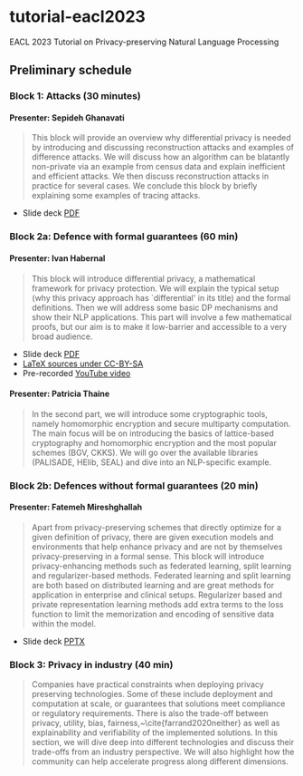 # tutorial-eacl2023
EACL 2023 Tutorial on Privacy-preserving Natural Language Processing

## Preliminary schedule

### Block 1: Attacks (30 minutes)

####  Presenter: Sepideh Ghanavati

> This block will provide an overview why differential privacy is needed by introducing and discussing reconstruction attacks and examples of difference attacks. We will discuss how an algorithm can be blatantly non-private via an example from census data and explain inefficient and efficient attacks. We then discuss reconstruction attacks in practice for several cases. We conclude this block by briefly explaining some examples of tracing attacks.

* Slide deck [PDF](block-1/eacl2023-privacy-nlp-tutorial-1.pdf)

### Block 2a: Defence with formal guarantees (60 min)

#### Presenter: Ivan Habernal

> This block will introduce differential privacy, a mathematical framework for privacy protection. We will explain the typical setup (why this privacy approach has `differential' in its title) and the formal definitions. Then we will address some basic DP mechanisms and show their NLP applications. This part will involve a few mathematical proofs, but our aim is to make it low-barrier and accessible to a very broad audience.

* Slide deck [PDF](block-2a-1/pdf/eacl2023-privacy-nlp-tutorial-2a-1.pdf)
* [LaTeX sources under CC-BY-SA](block-2a-1/latex)
* Pre-recorded [YouTube video](https://www.youtube.com/watch?v=HCSqVwikv4U)

#### Presenter: Patricia Thaine

> In the second part, we will introduce some cryptographic tools, namely homomorphic encryption and secure multiparty computation. The main focus will be on introducing the basics of lattice-based cryptography and homomorphic encryption and the most popular schemes (BGV, CKKS). We will go over the available libraries (PALISADE, HElib, SEAL) and dive into an NLP-specific example. 

### Block 2b: Defences without formal guarantees (20 min)

#### Presenter: Fatemeh Mireshghallah

> Apart from privacy-preserving schemes that directly optimize for a given definition of privacy, there are given execution models and environments that help enhance privacy and are not by themselves privacy-preserving in a formal sense. This block will introduce privacy-enhancing methods such as federated learning, split learning and regularizer-based methods. Federated learning and split learning are both based on distributed learning and are great methods for application in enterprise and clinical setups. Regularizer based and private representation learning methods add extra terms to the loss function to limit the memorization and encoding of sensitive data within the model. 

* Slide deck [PPTX](block-2b/eacl-tutorial.pptx)

### Block 3: Privacy in industry (40 min)

> Companies have practical constraints when deploying privacy preserving technologies. Some of these include deployment and computation at scale, or guarantees that solutions meet compliance or regulatory requirements. There is also the trade-off between privacy, utility, bias, fairness,~\cite{farrand2020neither} as well as explainability and verifiability of the implemented solutions. In this section, we will dive deep into different technologies and discuss their trade-offs from an industry perspective. We will also highlight how the community can help accelerate progress along different dimensions.
